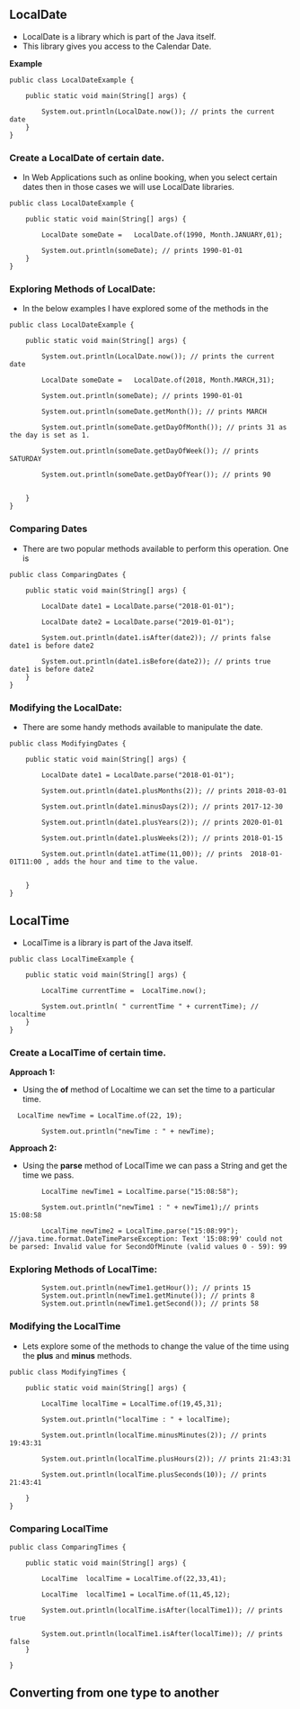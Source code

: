 ## LocalDate

-   LocalDate is a library which is part of the Java itself.
-   This library gives you access to the Calendar Date.

**Example**

```aidl
public class LocalDateExample {

    public static void main(String[] args) {

        System.out.println(LocalDate.now()); // prints the current date
    }
}
```

### Create a LocalDate of certain date.

- In Web Applications such as online booking, when you select certain dates then in those cases we will use LocalDate libraries.  

```aidl
public class LocalDateExample {

    public static void main(String[] args) {

        LocalDate someDate =   LocalDate.of(1990, Month.JANUARY,01);

        System.out.println(someDate); // prints 1990-01-01
    }
}
```

### Exploring Methods of LocalDate:

-   In the below examples I have explored some of the methods in the 

```aidl
public class LocalDateExample {

    public static void main(String[] args) {

        System.out.println(LocalDate.now()); // prints the current date

        LocalDate someDate =   LocalDate.of(2018, Month.MARCH,31);

        System.out.println(someDate); // prints 1990-01-01

        System.out.println(someDate.getMonth()); // prints MARCH

        System.out.println(someDate.getDayOfMonth()); // prints 31 as the day is set as 1.

        System.out.println(someDate.getDayOfWeek()); // prints SATURDAY

        System.out.println(someDate.getDayOfYear()); // prints 90

        
    }
}
```

### Comparing Dates

- There are two popular methods available to perform this operation. One is 

```aidl
public class ComparingDates {

    public static void main(String[] args) {

        LocalDate date1 = LocalDate.parse("2018-01-01");

        LocalDate date2 = LocalDate.parse("2019-01-01");

        System.out.println(date1.isAfter(date2)); // prints false date1 is before date2

        System.out.println(date1.isBefore(date2)); // prints true date1 is before date2
    }
}
```

### Modifying the LocalDate:

-   There are some handy methods available to manipulate the date.

```aidl
public class ModifyingDates {

    public static void main(String[] args) {

        LocalDate date1 = LocalDate.parse("2018-01-01");

        System.out.println(date1.plusMonths(2)); // prints 2018-03-01

        System.out.println(date1.minusDays(2)); // prints 2017-12-30

        System.out.println(date1.plusYears(2)); // prints 2020-01-01

        System.out.println(date1.plusWeeks(2)); // prints 2018-01-15

        System.out.println(date1.atTime(11,00)); // prints  2018-01-01T11:00 , adds the hour and time to the value.


    }
}
```

## LocalTime

-   LocalTime is a library is part of the Java itself.

```aidl
public class LocalTimeExample {

    public static void main(String[] args) {

        LocalTime currentTime =  LocalTime.now();

        System.out.println( " currentTime " + currentTime); // localtime
    }
}

```

### Create a LocalTime of certain time.

**Approach 1:**
-   Using the **of** method of Localtime we can set the time to a particular time.

```aidl
  LocalTime newTime = LocalTime.of(22, 19);

        System.out.println("newTime : " + newTime);
```

**Approach 2:**

-   Using the **parse** method of LocalTime we can pass a String and get the time we pass.

```aidl
        LocalTime newTime1 = LocalTime.parse("15:08:58");

        System.out.println("newTime1 : " + newTime1);// prints 15:08:58

        LocalTime newTime2 = LocalTime.parse("15:08:99"); //java.time.format.DateTimeParseException: Text '15:08:99' could not be parsed: Invalid value for SecondOfMinute (valid values 0 - 59): 99
```

### Exploring Methods of LocalTime:

```aidl
        System.out.println(newTime1.getHour()); // prints 15
        System.out.println(newTime1.getMinute()); // prints 8
        System.out.println(newTime1.getSecond()); // prints 58
```

### Modifying the LocalTime

-   Lets explore some of the methods to change the value of the time using the **plus** and **minus** methods.

```aidl
public class ModifyingTimes {

    public static void main(String[] args) {

        LocalTime localTime = LocalTime.of(19,45,31);

        System.out.println("localTime : " + localTime);

        System.out.println(localTime.minusMinutes(2)); // prints 19:43:31

        System.out.println(localTime.plusHours(2)); // prints 21:43:31

        System.out.println(localTime.plusSeconds(10)); // prints 21:43:41

    }
}
```

### Comparing LocalTime

```aidl
public class ComparingTimes {

    public static void main(String[] args) {

        LocalTime  localTime = LocalTime.of(22,33,41);

        LocalTime  localTime1 = LocalTime.of(11,45,12);

        System.out.println(localTime.isAfter(localTime1)); // prints true

        System.out.println(localTime1.isAfter(localTime)); // prints false
    }

}

```

## Converting from one type to another



